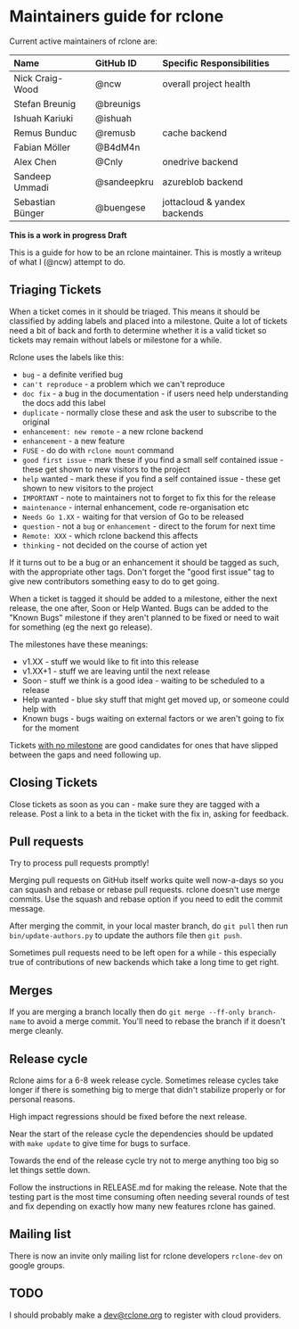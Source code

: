 # Maintainers guide for rclone #

Current active maintainers of rclone are:

| Name             | GitHub ID   | Specific Responsibilities    |
| :--------------- | :---------- | :--------------------------  |
| Nick Craig-Wood  | @ncw        | overall project health       |
| Stefan Breunig   | @breunigs   |                              |
| Ishuah Kariuki   | @ishuah     |                              |
| Remus Bunduc     | @remusb     | cache backend                |
| Fabian Möller    | @B4dM4n     |                              |
| Alex Chen        | @Cnly       | onedrive backend             |
| Sandeep Ummadi   | @sandeepkru | azureblob backend            |
| Sebastian Bünger | @buengese   | jottacloud & yandex backends |

**This is a work in progress Draft**

This is a guide for how to be an rclone maintainer.  This is mostly a writeup of what I (@ncw) attempt to do.

## Triaging Tickets ##

When a ticket comes in it should be triaged.  This means it should be classified by adding labels and placed into a milestone. Quite a lot of tickets need a bit of back and forth to determine whether it is a valid ticket so tickets may remain without labels or milestone for a while.

Rclone uses the labels like this:

* `bug` - a definite verified bug
* `can't reproduce` - a problem which we can't reproduce
* `doc fix` - a bug in the documentation - if users need help understanding the docs add this label
* `duplicate` - normally close these and ask the user to subscribe to the original
* `enhancement: new remote` - a new rclone backend
* `enhancement` - a new feature
* `FUSE` - do do with `rclone mount` command
* `good first issue` - mark these if you find a small self contained issue - these get shown to new visitors to the project
* `help` wanted - mark these if you find a self contained issue - these get shown to new visitors to the project
* `IMPORTANT` - note to maintainers not to forget to fix this for the release
* `maintenance` - internal enhancement, code re-organisation etc
* `Needs Go 1.XX` - waiting for that version of Go to be released
* `question` - not a `bug` or `enhancement` - direct to the forum for next time
* `Remote: XXX` - which rclone backend this affects
* `thinking` - not decided on the course of action yet

If it turns out to be a bug or an enhancement it should be tagged as such, with the appropriate other tags.  Don't forget the "good first issue" tag to give new contributors something easy to do to get going.

When a ticket is tagged it should be added to a milestone, either the next release, the one after, Soon or Help Wanted.  Bugs can be added to the "Known Bugs" milestone if they aren't planned to be fixed or need to wait for something (eg the next go release).

The milestones have these meanings:

* v1.XX - stuff we would like to fit into this release
* v1.XX+1 - stuff we are leaving until the next release
* Soon - stuff we think is a good idea - waiting to be scheduled to a release
* Help wanted - blue sky stuff that might get moved up, or someone could help with
* Known bugs - bugs waiting on external factors or we aren't going to fix for the moment

Tickets [with no milestone](https://github.com/rclone/rclone/issues?utf8=✓&q=is%3Aissue%20is%3Aopen%20no%3Amile) are good candidates for ones that have slipped between the gaps and need following up.

## Closing Tickets ##

Close tickets as soon as you can - make sure they are tagged with a release.  Post a link to a beta in the ticket with the fix in, asking for feedback.

## Pull requests ##

Try to process pull requests promptly!

Merging pull requests on GitHub itself works quite well now-a-days so you can squash and rebase or rebase pull requests.  rclone doesn't use merge commits.  Use the squash and rebase option if you need to edit the commit message.

After merging the commit, in your local master branch, do `git pull` then run `bin/update-authors.py` to update the authors file then `git push`.

Sometimes pull requests need to be left open for a while - this especially true of contributions of new backends which take a long time to get right.

## Merges ##

If you are merging a branch locally then do `git merge --ff-only branch-name` to avoid a merge commit.  You'll need to rebase the branch if it doesn't merge cleanly.

## Release cycle ##

Rclone aims for a 6-8 week release cycle.  Sometimes release cycles take longer if there is something big to merge that didn't stabilize properly or for personal reasons.

High impact regressions should be fixed before the next release.

Near the start of the release cycle the dependencies should be updated with `make update` to give time for bugs to surface.

Towards the end of the release cycle try not to merge anything too big so let things settle down.

Follow the instructions in RELEASE.md for making the release. Note that the testing part is the most time consuming often needing several rounds of test and fix depending on exactly how many new features rclone has gained.

## Mailing list ##

There is now an invite only mailing list for rclone developers `rclone-dev` on google groups.

## TODO ##

I should probably make a dev@rclone.org to register with cloud providers.
